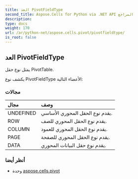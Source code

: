 ```yaml
---
title: العد PivotFieldType
second_title: Aspose.Cells for Python via .NET API المراجع
description:
type: docs
weight: 170
url: /ar/python-net/aspose.cells.pivot/pivotfieldtype/
is_root: false
---
```

##  العد PivotFieldType
يمثل نوع حقل PivotTable.



يكشف نوع PivotFieldType الأعضاء التالية:

###  مجالات
| مجال| وصف|
| :- | :- |
| UNDEFINED | يقدم نوع الحقل المحوري الأساسي.|
| ROW | يقدم نوع الحقل المحوري للصف.|
| COLUMN | يقدم نوع الحقل المحوري للعمود.|
| PAGE | يقدم نوع الحقل المحوري للصفحة.|
| DATA | يقدم نوع حقل البيانات المحوري.|



###  أنظر أيضا
* وحدة [aspose.cells.pivot](..)
